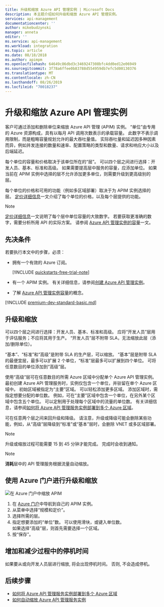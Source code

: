 ```yaml
---
title: 升级和缩放 Azure API 管理实例 | Microsoft Docs
description: 本主题介绍如何升级和缩放 Azure API 管理实例。
services: api-management
documentationcenter: ''
author: mikebudzynski
manager: anneta
editor: ''
ms.service: api-management
ms.workload: integration
ms.topic: article
ms.date: 08/18/2018
ms.author: apimpm
ms.openlocfilehash: 64649c86dbd3c3469247308bfc4dd0ed12e06949
ms.sourcegitcommit: 3f78a6ffee0b83788d554959db7efc5d00130376
ms.translationtype: MT
ms.contentlocale: zh-CN
ms.lasthandoff: 08/26/2019
ms.locfileid: "70018237"
---
```

# <a name="upgrade-and-scale-an-azure-api-management-instance"></a>升级和缩放 Azure API 管理实例  

客户可通过添加和删除单位来缩放 Azure API 管理 (APIM) 实例。 “单位”由专用的 Azure 资源构成，具有以每月 API 调用次数表示的承载容量。 此数字不表示调用限制，而是粗略容量规划允许的最大吞吐量值。 实际吞吐量和延迟因多种因素而异，例如并发连接的数量和速率、配置策略的类型和数量、请求和响应大小以及后端延迟。

每个单位的容量和价格取决于该单位所在的“层”。 可以四个层之间进行选择：开发人员、基本、标准和高级。 如果需要提高层中服务的容量，应添加单位。 如果当前在 APIM 实例中选择的层不允许添加更多单位，则需要升级到更高级别的层。

每个单位的价格和可用的功能（例如多区域部署）取决于为 APIM 实例选择的层。 [定价详细信息](https://azure.microsoft.com/pricing/details/api-management/?ref=microsoft.com&utm_source=microsoft.com&utm_medium=docs&utm_campaign=visualstudio)一文介绍了每个单位的价格，以及每个层提供的功能。 

>[!NOTE]
>[定价详细信息](https://azure.microsoft.com/pricing/details/api-management/?ref=microsoft.com&utm_source=microsoft.com&utm_medium=docs&utm_campaign=visualstudio)一文说明了每个层中单位容量的大致数字。 若要获取更准确的数字，需要分析所用 API 的实际方案。 请参阅 [Azure API 管理实例的容量](api-management-capacity.md)一文。

## <a name="prerequisites"></a>先决条件

若要执行本文中的步骤，必须：

+ 拥有一个有效的 Azure 订阅。

    [!INCLUDE [quickstarts-free-trial-note](../../includes/quickstarts-free-trial-note.md)]

+ 有一个 APIM 实例。 有关详细信息，请参阅[创建 Azure API 管理实例](get-started-create-service-instance.md)。

+ 了解 [Azure API 管理实例容量](api-management-capacity.md)的概念。

[!INCLUDE [premium-dev-standard-basic.md](../../includes/api-management-availability-premium-dev-standard-basic.md)]

## <a name="upgrade-and-scale"></a>升级和缩放  

可以四个层之间进行选择：开发人员、基本、标准和高级。 应将“开发人员”层用于评估服务；不应将其用于生产。 “开发人员”层不附带 SLA，无法缩放此层（添加/删除单位）。 

“基本”、“标准”和“高级”是附带 SLA 的生产层，可以缩放。 “基本”层是附带 SLA 的最便宜层，最多可以扩展 2 个单位，“标准”层最多可以扩展到四个单位。 可将任意数目的单位添加到“高级”层。

使用“高级”层可在任意数目的所需 Azure 区域中分配单个 Azure API 管理实例。 最初创建 Azure API 管理服务时，实例仅包含一个单位，并驻留在单个 Azure 区域中。 初始区域被指定为“主要”区域。 可以轻松添加更多区域。 添加区域时，需指定想要分配的单位数。 例如，可在“主要”区域中包含一个单位，在另外某个区域中包含五个单位。 可以定制用于处理每个区域中的流量的单位数。 有关详细信息，请参阅[如何将 Azure API 管理服务实例部署到多个 Azure 区域](api-management-howto-deploy-multi-region.md)。

可在任意两个层之间来回升级和降级。 请注意，升级或降级可能会删除某些功能，例如，从“高级”层降级到“标准”或“基本”层时，会删除 VNET 或多区域部署。

> [!NOTE]
> 升级或缩放过程可能需要 15 到 45 分钟才能完成。 完成时会收到通知。

> [!NOTE]
> **消耗**层中的 API 管理服务根据流量自动缩放。

## <a name="use-the-azure-portal-to-upgrade-and-scale"></a>使用 Azure 门户进行升级和缩放

![在 Azure 门户中缩放 APIM](./media/upgrade-and-scale/portal-scale.png)

1. 在 [Azure 门户](https://portal.azure.com/)中导航到自己的 APIM 实例。
2. 从菜单中选择“规模和定价”。
3. 选择所需的层。
4. 指定想要添加的“单位”数。 可以使用滑块，或键入单位数。  
    如果选择“高级”层，则首先需要选择一个区域。
5. 按“保存”。

## <a name="downtime-during-scaling-up-and-down"></a>增加和减少过程中的停机时间
如果要从或向开发人员层进行缩放, 将会出现停机时间。 否则, 不会造成停机。 


## <a name="next-steps"></a>后续步骤

- [如何将 Azure API 管理服务实例部署到多个 Azure 区域](api-management-howto-deploy-multi-region.md)
- [如何自动缩放 Azure API 管理服务实例](api-management-howto-autoscale.md)
